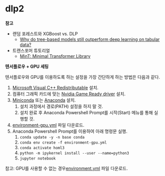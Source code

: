 # dlp2

**참고**

- 랜덤 포레스트와 XGBoost vs. DLP
  - [Why do tree-based models still outperform deep learning on tabular data?](https://arxiv.org/abs/2207.08815)
- 트랜스포머 튜토리얼
  - [MinT: Minimal Transformer Library](https://github.com/dpressel/mint)

**텐서플로우 + GPU 세팅**

텐서플로우와 GPU를 이용하도록 하는 설정을 가장 간단하게 하는 방법은 다음과 같다.

1. [Microsoft Visual C++ Redistributable](https://docs.microsoft.com/en-US/cpp/windows/latest-supported-vc-redist?view=msvc-170) 설치.
2. 컴퓨터 그래픽 카드에 맞는 [Nvidia Game Ready driver](https://www.nvidia.com/Download/index.aspx?lang=en-us#) 설치.
3. [Miniconda](https://repo.anaconda.com/miniconda/Miniconda3-latest-Windows-x86_64.exe) 또는 
  [Anaconda](https://www.anaconda.com/products/distribution#Downloads) 설치.
    1. 설치 과정에서 경로(PATH) 설정을 하지 말 것.
    2. 설치 완료 후 Anaconda Powershell Prompt를 시작(Start) 메뉴를 통해 실행할 것.
4. [environment-gpu.yml](https://github.com/codingalzi/dlp2/blob/master/environment-gpu.yml) 파일 다운로드.
5. Anaconda Powershell Prompt를 이용하여 아래 명령문 실행.
    1. `conda update -y -n base conda`
    2. `conda env create -f environment-gpu.yml`
    3. `conda activate homl3`
    4. `python -m ipykernel install --user --name=python3`
    5. `jupyter notebook`

참고: GPU를 사용할 수 없는 경우[environment.yml](https://github.com/codingalzi/dlp2/blob/master/environment.yml) 파일 다운로드.
